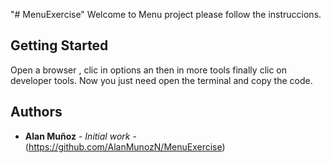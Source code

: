 "# MenuExercise" 
Welcome to Menu project please follow the instruccions.

## Getting Started

Open a browser , clic in options an then in more tools finally clic on developer tools.
Now you just need open the terminal and copy the code.

## Authors

* **Alan Muñoz** - *Initial work* - (https://github.com/AlanMunozN/MenuExercise)
